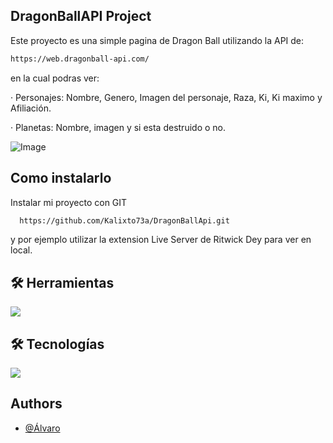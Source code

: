 
## DragonBallAPI Project

Este proyecto es una simple pagina de Dragon Ball utilizando la API de:
```bash
https://web.dragonball-api.com/
```
 en la cual podras ver:

· Personajes: Nombre, Genero, Imagen del personaje, Raza, Ki, Ki maximo y Afiliación.

· Planetas: Nombre, imagen y si esta destruido o no.

![Image](https://res.cloudinary.com/dzfqdntdw/image/upload/v1731013364/DragonBallAPI.png)
## Como instalarlo

Instalar mi proyecto con GIT

```bash
  https://github.com/Kalixto73a/DragonBallApi.git
```
y por ejemplo utilizar la extension Live Server de Ritwick Dey para ver en local.
    
## 🛠 Herramientas

![](https://skillicons.dev/icons?i=vscode,git,github,postman)


## 🛠 Tecnologías
![](https://skillicons.dev/icons?i=html,css,js,tailwind)


## Authors

- [@Álvaro](https://github.com/Kalixto73a)

